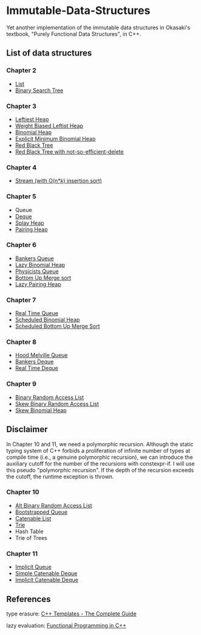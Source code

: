 # Immutable-Data-Structures
Yet another implementation of the immutable data structures in Okasaki's textbook, "Purely Functional Data Structures", in C++.

## List of data structures

### Chapter 2
* [List](https://github.com/takkyu2/Immutable-Data-Structures/blob/master/List/List.hpp)
* [Binary Search Tree](https://github.com/takkyu2/Immutable-Data-Structures/blob/master/Tree/BinarySearchTree.hpp)

### Chapter 3
* [Leftiest Heap](https://github.com/takkyu2/Immutable-Data-Structures/blob/master/Heap/LeftistHeap.hpp)
* [Weight Biased Leftist Heap](https://github.com/takkyu2/Immutable-Data-Structures/blob/master/Heap/WeightBiasedLeftistHeap.hpp)
* [Binomial Heap](https://github.com/takkyu2/Immutable-Data-Structures/blob/master/Heap/BinomialHeap.hpp)
* [Explicit Minimum Binomial Heap](https://github.com/takkyu2/Immutable-Data-Structures/blob/master/Heap/ExplicitMinBinomialHeap.hpp)
* [Red Black Tree](https://github.com/takkyu2/Immutable-Data-Structures/blob/master/Tree/RedBlackTree.hpp)
* [Red Black Tree with not-so-efficient-delete](https://github.com/takkyu2/Immutable-Data-Structures/blob/master/Tree/RedBlackTreeWithDel.hpp)

### Chapter 4
* [Stream (with O(n*k) insertion sort)](https://github.com/takkyu2/Immutable-Data-Structures/blob/master/List/Stream.hpp)

### Chapter 5
* Queue
* [Deque](https://github.com/takkyu2/Immutable-Data-Structures/blob/master/List/Deque.hpp)
* [Splay Heap](https://github.com/takkyu2/Immutable-Data-Structures/blob/master/Heap/SplayHeap.hpp)
* [Pairing Heap](https://github.com/takkyu2/Immutable-Data-Structures/blob/master/Heap/PairingHeap.hpp)

### Chapter 6
* [Bankers Queue](https://github.com/takkyu2/Immutable-Data-Structures/blob/master/List/BankersQueue.hpp)
* [Lazy Binomial Heap](https://github.com/takkyu2/Immutable-Data-Structures/blob/master/Heap/LazyBinomialHeap.hpp)
* [Physicists Queue](https://github.com/takkyu2/Immutable-Data-Structures/blob/master/List/PhysicistsQueue.hpp)
* [Bottom Up Merge sort](https://github.com/takkyu2/Immutable-Data-Structures/blob/master/List/BottomUpMergeSort.hpp)
* [Lazy Pairing Heap](https://github.com/takkyu2/Immutable-Data-Structures/blob/master/Heap/LazyPairingHeap.hpp)

### Chapter 7
* [Real Time Queue](https://github.com/takkyu2/Immutable-Data-Structures/blob/master/List/RealTimeQueue.hpp)
* [Scheduled Binomial Heap](https://github.com/takkyu2/Immutable-Data-Structures/blob/master/Heap/ScheduledBinomialHeap.hpp)
* [Scheduled Bottom Up Merge Sort](https://github.com/takkyu2/Immutable-Data-Structures/blob/master/List/ScheduledBottomUpMergeSort.hpp)

### Chapter 8
* [Hood Melville Queue](https://github.com/takkyu2/Immutable-Data-Structures/blob/master/List/HoodMelvilleRealTimeQueue.hpp)
* [Bankers Deque](https://github.com/takkyu2/Immutable-Data-Structures/blob/master/List/BankersDeque.hpp)
* [Real Time Deque](https://github.com/takkyu2/Immutable-Data-Structures/blob/master/List/RealTimeDeque.hpp)

### Chapter 9
* [Binary Random Access List](https://github.com/takkyu2/Immutable-Data-Structures/blob/master/RandomAccessList/BinaryRandomAccessList.hpp)
* [Skew Binary Random Access List](https://github.com/takkyu2/Immutable-Data-Structures/blob/master/RandomAccessList/BinaryRandomAccessList.hpp)
* [Skew Binomial Heap](https://github.com/takkyu2/Immutable-Data-Structures/blob/master/Heap/SkewBinomialHeap.hpp)

## Disclaimer
In Chapter 10 and 11, we need a polymorphic recursion.
Although the static typing system of C++ forbids a proliferation of infinite number of types at compile time (i.e., a genuine polymorphic recursion),
we can introduce the auxiliary cutoff for the number of the recursions with constexpr-if. I will use this pseudo "polymorphic recursion". If the depth of the recursion exceeds the cutoff, the runtime exception is thrown.

### Chapter 10
* [Alt Binary Random Access List](https://github.com/takkyu2/Immutable-Data-Structures/blob/master/RandomAccessList/AltBinaryRandomAccessList.hpp)
* [Bootstrapped Queue](https://github.com/takkyu2/Immutable-Data-Structures/blob/master/List/BootstrappedQueue.hpp)
* [Catenable List](https://github.com/takkyu2/Immutable-Data-Structures/blob/master/List/CatenableList.hpp)
* [Trie](https://github.com/takkyu2/Immutable-Data-Structures/blob/master/Tree/Trie.hpp)
* Hash Table
* Trie of Trees

### Chapter 11
* [Implicit Queue](https://github.com/takkyu2/Immutable-Data-Structures/blob/master/List/ImplicitQueue.hpp)
* [Simple Catenable Deque](https://github.com/takkyu2/Immutable-Data-Structures/blob/master/List/SimpleCatenableDeque.hpp)
* [Implicit Catenable Deque](https://github.com/takkyu2/Immutable-Data-Structures/blob/master/List/SimpleCatenableDeque.hpp)

## References
type erasure: [C++ Templates - The Complete Guide](http://www.tmplbook.com/)

lazy evaluation: [Functional Programming in C++](https://www.manning.com/books/functional-programming-in-c-plus-plus) 
